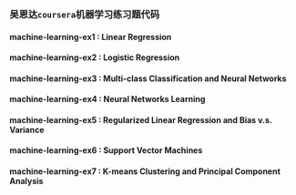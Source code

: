 ### 吴恩达`coursera`机器学习练习题代码

#### machine-learning-ex1 : Linear Regression 

#### machine-learning-ex2 : Logistic Regression 

#### machine-learning-ex3 : Multi-class Classification and Neural Networks 

#### machine-learning-ex4 : Neural Networks Learning 

#### machine-learning-ex5 : Regularized Linear Regression and Bias v.s. Variance 

#### machine-learning-ex6 : Support Vector Machines 

#### machine-learning-ex7 : K-means Clustering and Principal Component Analysis 